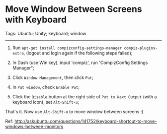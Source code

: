 # Move Window Between Screens with Keyboard
Tags: Ubuntu; Unity; keyboard; window

------

1. Run `apt-get install compizconfig-settings-manager compiz-plugins-extra`,
(logout and login again if the following steps failed);

1. In Dash (use Win key), input 'compiz', run 'CompizConfig Settings Manager";

1. Click `Window Management`, then click `Put`;

1. In `Put window`, check `Enable Put`;

1. Click the `Disable` button at the right side of `Put to Next Output`
(with a keyboard icon), set `Alt-Shift-u`;

That's it. Now use `Alt-Shift-u` to move window between screens :)

Ref:
http://askubuntu.com/questions/141752/keyboard-shortcut-to-move-windows-between-monitors
